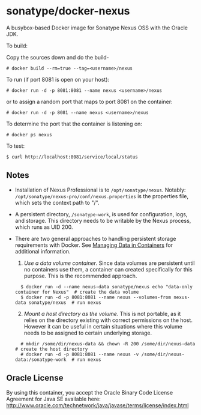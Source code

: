 # sonatype/docker-nexus

A busybox-based Docker image for Sonatype Nexus OSS with the Oracle JDK.

To build:

Copy the sources down and do the build-

```
# docker build --rm=true --tag=<username>/nexus
```

To run (if port 8081 is open on your host):

```
# docker run -d -p 8081:8081 --name nexus <username>/nexus
```

or to assign a random port that maps to port 8081 on the container:

```
# docker run -d -p 8081 --name nexus <username>/nexus
```

To determine the port that the container is listening on:

```
# docker ps nexus
```

To test:

```
$ curl http://localhost:8081/service/local/status
```

## Notes

* Installation of Nexus Professional is to `/opt/sonatype/nexus`.  Notably:
  `/opt/sonatype/nexus-pro/conf/nexus.properties` is the properties file,
  which sets the context path to "/".

* A persistent directory, `/sonatype-work`, is used for configuration,
logs, and storage. This directory needs to be writable by the Nexus
process, which runs as UID 200.

* There are two general approaches to handling persistent storage requirements
with Docker. See [Managing Data in Containers](https://docs.docker.com/userguide/dockervolumes/) 
for additional information.

  1. *Use a data volume container*.  Since data volumes are persistent
  until no containers use them, a container can created specifically for 
  this purpose.  This is the recommended approach.  
  ```
    $ docker run -d --name nexus-data sonatype/nexus echo "data-only container for Nexus"  # create the data volume
    $ docker run -d -p 8081:8081 --name nexus --volumes-from nexus-data sonatype/nexus  # run nexus
  ```

  2. *Mount a host directory as the volume*.  This is not portable, as it
  relies on the directory existing with correct permissions on the host.
  However it can be useful in certain situations where this volume needs
  to be assigned to certain underlying storage.  
  ```
    # mkdir /some/dir/nexus-data && chown -R 200 /some/dir/nexus-data  # create the host directory
    # docker run -d -p 8081:8081 --name nexus -v /some/dir/nexus-data:/sonatype-work  # run nexus
  ```


## Oracle License

By using this container, you accept the Oracle Binary
Code License Agreement for Java SE available here:
http://www.oracle.com/technetwork/java/javase/terms/license/index.html
